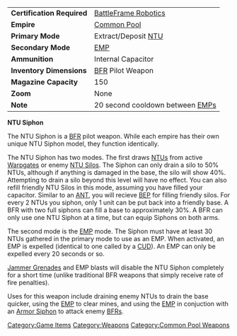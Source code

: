 |                            |                                                 |
| -------------------------- | ----------------------------------------------- |
| **Certification Required** | [BattleFrame Robotics](../vehicles/BattleFrame_Robotics.md) |
| **Empire**                 | [Common Pool](../terminology/Common_Pool.md)                   |
| **Primary Mode**           | Extract/Deposit [NTU](../items/NTU.md)                   |
| **Secondary Mode**         | [EMP](../commands/EMP.md)                                   |
| **Ammunition**             | Internal Capacitor                              |
| **Inventory Dimensions**   | [BFR](../vehicles/BattleFrame_Robotics.md) Pilot Weapon     |
| **Magazine Capacity**      | 150                                             |
| **Zoom**                   | None                                            |
| **Note**                   | 20 second cooldown between [EMPs](../commands/EMP.md)       |

**NTU Siphon**

The NTU Siphon is a [BFR](../vehicles/BattleFrame_Robotics.md) pilot weapon. While each
empire has their own unique NTU Siphon model, they function identically.

The NTU Siphon has two modes. The first draws [NTUs](../NTU.md)
from active [Warpgates](../locations/Warpgate.md) or enemy [NTU
Silos](locations/NTU_Silo.md). The Siphon can only drain a silo to 50%
NTUs, although if anything is damaged in the base, the silo will show
40%. Attempting to drain a silo beyond this level will have no effect.
You can also refill friendly NTU Silos in this mode, assuming you have
filled your capacitor. Similar to an [ANT](../vehicles/Advanced_Nanite_Transport.md), you will
recieve [BEP](BEP.md) for filling friendly silos. For every 2
NTUs you siphon, only 1 unit can be put back into a friendly base. A BFR
with two full siphons can fill a base to approximately 30%. A BFR can
only use one NTU Siphon at a time, but can equip Siphons on both arms.

The second mode is the [EMP](../commands/EMP.md) mode. The Siphon must have
at least 30 NTUs gathered in the primary mode to use as an EMP. When
activated, an EMP is expelled (identical to one called by a
[CUD](CUD.md)). An EMP can only be expelled every 20 seconds or
so.

[Jammer Grenades](Jammer_Grenade.md) and EMP blasts will disable
the NTU Siphon completely for a short time (unlike traditional BFR
weapons that simply receive rate of fire penalties).

Uses for this weapon include draining enemy NTUs to drain the base
quicker, using the [EMP](../commands/EMP.md) to clear mines, and using the
[EMP](../commands/EMP.md) in conjuction with an [Armor
Siphon](Armor_Siphon.md) to attack enemy [BFRs](../vehicles/BattleFrame_Robotics.md).

[Category:Game Items](Category:Game_Items.md)
[Category:Weapons](Category:Weapons.md) [Category:Common Pool
Weapons](Category:Common_Pool_Weapons.md)
